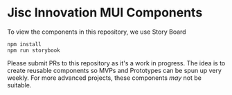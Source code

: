 # Jisc Innovation MUI Components

To view the components in this repository, we use Story Board

```
npm install
npm run storybook
```

Please submit PRs to this repository as it's a work in progress. The idea is to create reusable components so MVPs and Prototypes can be spun up very weekly. For more advanced projects, these components *may* not be suitable.